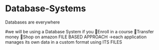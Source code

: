 # Database-Systems


Databases are everywhere

#we will be using a Database System if you 
Enroll in a course
Transfer money
Shop on amazon
FILE BASED APPROACH 
->each application manages its own data in a custom format using ITS FILES
